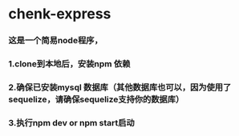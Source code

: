# chenk-express

### 这是一个简易node程序，
### 1.clone到本地后，安装npm 依赖
### 2.确保已安装mysql 数据库（其他数据库也可以，因为使用了sequelize，请确保sequelize支持你的数据库）
### 3.执行npm dev or npm start启动
